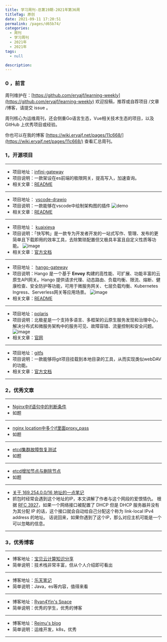 ```yaml
---
title: 学习周刊-总第19期-2021年第36周
titleTag: 原创
date: 2021-09-11 17:20:51
permalink: /pages/d65b74/
categories:
  - 周刊
  - 学习周刊
  - 2021年
  - 2021年
tags:
  - null

description:
---
```



### 0 ，前言

周刊维护在：[https://github.com/eryajf/learning-weekly](https://github.com/eryajf/learning-weekly)  欢迎投稿，推荐或自荐项目 /文章 /博客，请提交 issue 。

周刊核心为运维周刊，还会侧重Go语言生态，Vue相关技术生态的项目，以及 GitHub 上优秀项目或经验。

你也可以在我的博客 [https://wiki.eryajf.net/pages/11c668/](https://wiki.eryajf.net/pages/11c668/) 查看汇总周刊。

### **1，开源项目**

------

- 项目地址：[infini-gateway](https://github.com/medcl/infini-gateway)
- 项目说明：一款架设在es前端的极限网关，提高写入，加速查询。
- 相关文章：[README](https://github.com/medcl/infini-gateway/blob/master/README.md)

---

- 项目地址： [vscode-drawio](https://github.com/hediet/vscode-drawio)
- 项目说明：一款能够在vscode中绘制架构图的插件
 ![demo](http://t.eryajf.net/imgs/2021/09/e4c5965123bf7e55.gif)
- 相关文章：[README](https://github.com/hediet/vscode-drawio/blob/master/README.md)

---

- 项目地址： [kuaixieya](https://github.com/oncework/kuaixieya)
- 项目说明：「快写鸭」是一款专为开发者开发的一站式写作、管理、发布的更简单且下载即用的效率工具，去除繁琐配置但又极具丰富且自定义性质等功能。
 ![image](http://t.eryajf.net/imgs/2021/09/0384c95d4e82e73b.jpg)
- 相关文章：[官方文档](https://kuaixieya.com/)

---

- 项目地址： [hango-gateway](https://github.com/hango-io/hango-gateway)
- 项目说明：Hango 是一个基于 **Envoy** 构建的高性能、可扩展、功能丰富的云原生API网关。Hango 提供请求代理、动态路由、负载均衡、限流、熔断、健康检查、安全防护等功能，可用于微服务网关、七层负载均衡、Kubernetes Ingress、Serverless网关等应用场景。
   ![image](http://t.eryajf.net/imgs/2021/09/656b20caa2713262.jpg)
- 相关文章：[README](https://github.com/hango-io/hango-gateway/blob/master/README.md)

---

- 项目地址：[polaris](https://github.com/polarismesh/polaris)
- 项目说明：北极星是一个支持多语言、多框架的云原生服务发现和治理中心，解决分布式和微服务架构中的服务可见、故障容错、流量控制和安全问题。
 ![image](http://t.eryajf.net/imgs/2021/09/6e588bb89ac07f7d.jpg)
- 相关文章：[官网](https://polarismesh.cn/#/)

---

- 项目地址：[gitfs](https://github.com/presslabs/gitfs)
- 项目说明：一款能够将git项目挂载到本地目录的工具，从而实现类似webDAV的功能。
- 相关文章：[官方文档](https://www.presslabs.com/docs/code/gitfs/how-it-works/)

------

### **2，优秀文章**

------

-  [Nginx中if语句中的判断条件](https://www.cnblogs.com/songxingzhu/p/6382007.html)
- 如题

----

-  [nginx location中多个if里面proxy_pass](https://blog.csdn.net/liuxiao723846/article/details/83147792)
- 如题

---

-  [etcd集群故障恢复测试](https://blog.csdn.net/dazuiba008/article/details/94595679)
-  如题

---

-  [etcd增加节点与删除节点](https://blog.csdn.net/wuxingge/article/details/107207841)
-  如题

---

- [关于 169.254.0.0/16 地址的一点笔记](https://nova.moe/note-on-169-254-ip-addresses/)
- 抓包时经常会遇到这个地址的IP，本文讲解了作者与这个网段的爱恨情仇。
   根据 [RFC 3927](https://tools.ietf.org/html/rfc3927)，如果一个网络接口被配置了 DHCP 但是 DHCP 服务器并没有为其分配 IP 的话，这个接口就会自动给自己分配这个称为 link-local IPv4 address 的地址。
   话说回来，如果你遇到了这个IP，那么对应主机可能是一个可以忽略的信息。

------

### **3，优秀博客**

------

- 博客地址：[宝贝云计算知识分享](https://www.dearcloud.cn/)
- 简单说明：技术栈非常丰富，但从个人介绍即可看出


----

- 博客地址：[乐天笔记](https://www.letianbiji.com/)
- 简单说明：Java，es等内容，值得来看

---

- 博客地址：[Ryan4Yin's Space](https://ryan4yin.space/)
- 简单说明：优秀的学生，优秀的博客

---

- 博客地址：[Reimu's blog](https://blog.k8s.li/)
- 简单说明：运维开发，k8s，优秀

------
